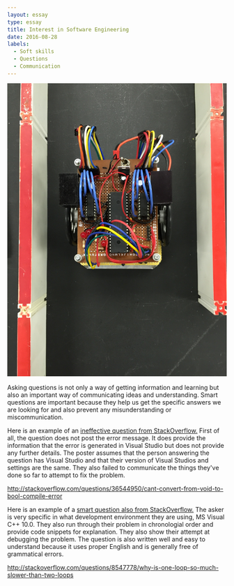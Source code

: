 ```yaml
---
layout: essay
type: essay
title: Interest in Software Engineering
date: 2016-08-28
labels:
  - Soft skills
  - Questions
  - Communication
---
```

<div class="ui small rounded images">
  <img class="ui medium right floated rounded image" src="../images/AKUmouseinMaze.jpg">
</div>

Asking questions is not only a way of getting information and learning but also an important way of communicating ideas and understanding. Smart questions are important because they help us get the specific answers we are looking for and also prevent any misunderstanding or miscommunication. 

Here is an example of an [ineffective question from StackOverflow.](http://stackoverflow.com/questions/36544950/cant-convert-from-void-to-bool-compile-error) First of all, the question does not post the error message. It does provide the information that the error is generated in Visual Studio but does not provide any further details. The poster assumes that the person answering the question has Visual Studio and that their version of Visual Studios and settings are the same. They also failed to communicate the things they've done so far to attempt to fix the problem. 

http://stackoverflow.com/questions/36544950/cant-convert-from-void-to-bool-compile-error

Here is an example of a [smart question also from StackOverflow.](http://stackoverflow.com/questions/8547778/why-is-one-loop-so-much-slower-than-two-loops) The asker is very specific in what development environment they are using, MS Visual C++ 10.0. They also run through their problem in chronologial order and provide code snippets for explanation. They also show their attempt at debugging the problem. The question is also written well and easy to understand because it uses proper English and is generally free of grammatical errors. 

http://stackoverflow.com/questions/8547778/why-is-one-loop-so-much-slower-than-two-loops



